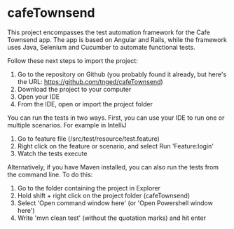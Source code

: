 # cafeTownsend

This project encompasses the test automation framework for the Cafe Townsend app. The app is based on Angular and Rails, while the framework uses Java, Selenium and Cucumber to automate functional tests.

Follow these next steps to import the project:
  1. Go to the repository on Github (you probably found it already, but here's the URL: https://github.com/tnged/cafeTownsend)
  2. Download the project to your computer
  3. Open your IDE
  4. From the IDE, open or import the project folder 

You can run the tests in two ways. First, you can use your IDE to run one or multiple scenarios. For example in IntelliJ 
  1. Go to feature file (/src/test/resource/test.feature)
  2. Right click on the feature or scenario, and select Run 'Feature:login'
  3. Watch the tests execute
  
Alternatively, if you have Maven installed, you can also run the tests from the command line. To do this:
  1. Go to the folder containing the project in Explorer
  2. Hold shift + right click on the project folder (cafeTownsend)
  3. Select 'Open command window here' (or 'Open Powershell window here')
  4. Write 'mvn clean test' (without the quotation marks) and hit enter
